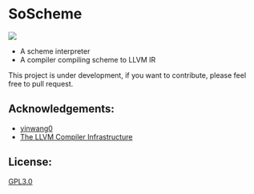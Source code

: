 SoScheme
========
![](https://travis-ci.org/tajpure/SoScheme.svg)

+ A scheme interpreter
+ A compiler compiling scheme to LLVM IR

This project is under development, if you want to contribute, please feel free to pull request.

Acknowledgements:
----
* [yinwang0](https://github.com/yinwang0)
* [The LLVM Compiler Infrastructure](http://llvm.org/)

License:
----
[GPL3.0](http://www.gnu.org/copyleft/gpl.html)
